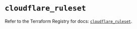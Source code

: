 # `cloudflare_ruleset`

Refer to the Terraform Registry for docs: [`cloudflare_ruleset`](https://registry.terraform.io/providers/cloudflare/cloudflare/4.36.0/docs/resources/ruleset).
